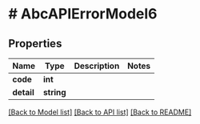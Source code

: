 # # AbcAPIErrorModel6

## Properties

Name | Type | Description | Notes
------------ | ------------- | ------------- | -------------
**code** | **int** |  |
**detail** | **string** |  |

[[Back to Model list]](../../README.md#models) [[Back to API list]](../../README.md#endpoints) [[Back to README]](../../README.md)
